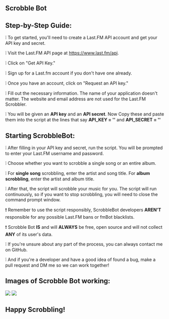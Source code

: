 ## Scrobble Bot

## Step-by-Step Guide:

  ❕ To get started, you'll need to create a Last.FM API account and get your API key and secret.
  
  ❕ Visit the Last.FM API page at https://www.last.fm/api.

  ❕ Click on "Get API Key."
  
  ❕ Sign up for a Last.fm account if you don't have one already.
  
  ❕ Once you have an account, click on "Request an API key."
  
  ❕ Fill out the necessary information. The name of your application doesn't matter. The website and email address are not used for the Last.FM Scrobbler.
  
  ❕ You will be given an **API key** and an **API secret**. Now Copy these and paste them into the script at the lines that say **API_KEY = ''** and **API_SECRET = ''**

## Starting ScrobbleBot:

 ❕ After filling in your API key and secret, run the script. You will be prompted to enter your Last.FM username and password.

 ❕ Choose whether you want to scrobble a single song or an entire album.

 ❕ For **single song** scrobbling, enter the artist and song title. For **album scrobbling**, enter the artist and album title.
 
 ❕ After that, the script will scrobble your music for you. The script will run continuously, so if you want to stop scrobbling, you will need to close the command prompt window.

 
 ❗ Remember to use the script responsibly, ScrobbleBot developers **AREN'T** responsible for any possible Last.FM bans or fmBot blacklists.
 
 ❗ Scrobble Bot **IS** and will **ALWAYS** be free, open source and will not collect **ANY** of its user's data.


 ❕ If you're unsure about any part of the process, you can always contact me on GitHub.
 
 ❕ And if you're a developer and have a good idea of found a bug, make a pull request and DM me so we can work together!
 
## Images of Scrobble Bot working:

<img src="https://cdn.discordapp.com/attachments/1113994866330980442/1187875264630370431/image.png"/>

<img src="https://cdn.discordapp.com/attachments/1113994866330980442/1187878698528022678/image.png"/>

## Happy Scrobbling!


